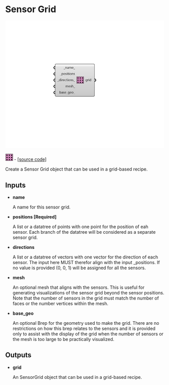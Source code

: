# Sensor Grid

![](../../.gitbook/assets/Sensor_Grid.png)

![](../../.gitbook/assets/Sensor_Grid%20%281%29.png) - [\[source code\]](https://github.com/ladybug-tools/honeybee-grasshopper-radiance/blob/master/honeybee_grasshopper_radiance/src//HB%20Sensor%20Grid.py)

Create a Sensor Grid object that can be used in a grid-based recipe.

## Inputs

* **name**

  A name for this sensor grid. 

* **positions \[Required\]**

  A list or a datatree of points with one point for the position of eah sensor. Each branch of the datatree will be considered as a separate sensor grid. 

* **directions**

  A list or a datatree of vectors with one vector for the direction of each sensor. The input here MUST therefor align with the input \_positions. If no value is provided \(0, 0, 1\) will be assigned for all the sensors. 

* **mesh**

  An optional mesh that aligns with the sensors. This is useful for generating visualizations of the sensor grid beyond the sensor positions. Note that the number of sensors in the grid must match the number of faces or the number vertices within the mesh. 

* **base\_geo**

  An optional Brep for the geometry used to make the grid. There are no restrictions on how this brep relates to the sensors and it is provided only to assist with the display of the grid when the number of sensors or the mesh is too large to be practically visualized. 

## Outputs

* **grid**

  An SensorGrid object that can be used in a grid-based recipe. 

